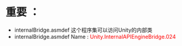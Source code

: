 ﻿# 重要 ：
- internalBridge.asmdef 这个程序集可以访问Unity的内部类
- internalBridge.asmdef Name : <font color =red>Unity.InternalAPIEngineBridge.024 </font>